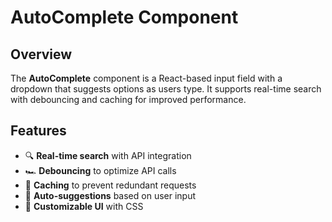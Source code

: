 # AutoComplete Component

## Overview

The **AutoComplete** component is a React-based input field with a dropdown that suggests options as users type. It supports real-time search with debouncing and caching for improved performance.

## Features

- 🔍 **Real-time search** with API integration  
- 🏎️ **Debouncing** to optimize API calls  
- 📌 **Caching** to prevent redundant requests  
- 🔄 **Auto-suggestions** based on user input  
- 🎨 **Customizable UI** with CSS  


